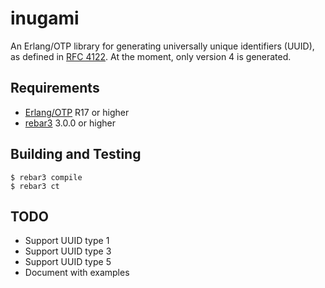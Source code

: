 # inugami

An Erlang/OTP library for generating universally unique identifiers (UUID), as defined in [RFC 4122](https://tools.ietf.org/html/rfc4122). At the moment, only version 4 is generated.

## Requirements

* [Erlang/OTP](http://www.erlang.org) R17 or higher
* [rebar3](https://github.com/erlang/rebar3/) 3.0.0 or higher

## Building and Testing

```
$ rebar3 compile
$ rebar3 ct
```

## TODO

* Support UUID type 1
* Support UUID type 3
* Support UUID type 5
* Document with examples

